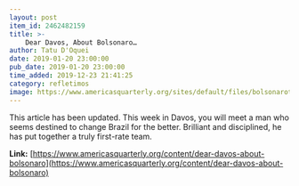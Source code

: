 ```yaml
---
layout: post
item_id: 2462482159
title: >-
    Dear Davos, About Bolsonaro…
author: Tatu D'Oquei
date: 2019-01-20 23:00:00
pub_date: 2019-01-20 23:00:00
time_added: 2019-12-23 21:41:25
category: refletimos
image: https://www.americasquarterly.org/sites/default/files/bolsonarotop_0.jpg
---
```


This article has been updated. This week in Davos, you will meet a man who seems destined to change Brazil for the better. Brilliant and disciplined, he has put together a truly first-rate team.

**Link:** [https://www.americasquarterly.org/content/dear-davos-about-bolsonaro](https://www.americasquarterly.org/content/dear-davos-about-bolsonaro)


